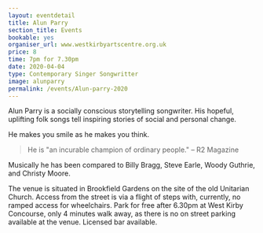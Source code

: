 ```yaml
---
layout: eventdetail
title: Alun Parry
section_title: Events
bookable: yes
organiser_url: www.westkirbyartscentre.org.uk
price: 8
time: 7pm for 7.30pm
date: 2020-04-04
type: Contemporary Singer Songwritter
image: alunparry
permalink: /events/Alun-parry-2020
---
```


Alun Parry is a socially conscious storytelling songwriter. His hopeful, uplifting folk songs tell inspiring stories of social and personal change.

He makes you smile as he makes you think.

> He is "an incurable champion of ordinary people." – R2 Magazine

Musically he has been compared to Billy Bragg, Steve Earle, Woody Guthrie, and Christy Moore.

The venue is situated in Brookfield Gardens on the site of the old Unitarian Church. Access from the street is via a flight of steps with, currently, no ramped access for wheelchairs. Park for free after 6.30pm at West Kirby Concourse, only 4 minutes walk away, as there is no on street parking available at the venue. Licensed bar available.
